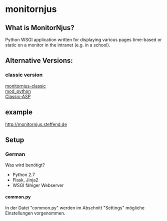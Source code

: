 # monitornjus
## What is MonitorNjus?
Python WSGI application written for displaying various pages time-based or static on a monitor in the intranet (e.g. in a school).

## Alternative Versions:
### classic version ###
[monitornjus-classic](https://github.com/SteffenDE/monitornjus-classic)<br>
[mod_python](https://files.steffend.de/monitornjus/0.9.2/momp.zip)<br>
[Classic-ASP](https://files.steffend.de/monitornjus/0.9.2/moasp.zip)

## example
http://monitornjus.steffend.de

## Setup
### German
Was wird benötigt?
* Python 2.7
* Flask, Jinja2
* WSGI fähiger Webserver

#### common.py
In der Datei "common.py" werden im Abschnitt "Settings" mögliche Einstellungen vorgenommen.